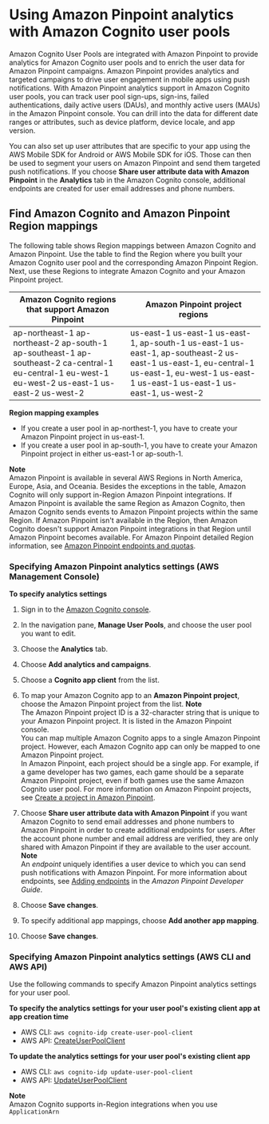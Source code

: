 # Using Amazon Pinpoint analytics with Amazon Cognito user pools<a name="cognito-user-pools-pinpoint-integration"></a>

Amazon Cognito User Pools are integrated with Amazon Pinpoint to provide analytics for Amazon Cognito user pools and to enrich the user data for Amazon Pinpoint campaigns\. Amazon Pinpoint provides analytics and targeted campaigns to drive user engagement in mobile apps using push notifications\. With Amazon Pinpoint analytics support in Amazon Cognito user pools, you can track user pool sign\-ups, sign\-ins, failed authentications, daily active users \(DAUs\), and monthly active users \(MAUs\) in the Amazon Pinpoint console\. You can drill into the data for different date ranges or attributes, such as device platform, device locale, and app version\.

You can also set up user attributes that are specific to your app using the AWS Mobile SDK for Android or AWS Mobile SDK for iOS\. Those can then be used to segment your users on Amazon Pinpoint and send them targeted push notifications\. If you choose **Share user attribute data with Amazon Pinpoint** in the **Analytics** tab in the Amazon Cognito console, additional endpoints are created for user email addresses and phone numbers\.

## Find Amazon Cognito and Amazon Pinpoint Region mappings<a name="cognito-user-pools-find-region-mappings"></a>

The following table shows Region mappings between Amazon Cognito and Amazon Pinpoint\. Use the table to find the Region where you built your Amazon Cognito user pool and the corresponding Amazon Pinpoint Region\. Next, use these Regions to integrate Amazon Cognito and your Amazon Pinpoint project\.


| Amazon Cognito regions that support Amazon Pinpoint | Amazon Pinpoint project regions | 
| --- | --- | 
|  ap\-northeast\-1 ap\-northeast\-2 ap\-south\-1 ap\-southeast\-1 ap\-southeast\-2 ca\-central\-1 eu\-central\-1 eu\-west\-1 eu\-west\-2 us\-east\-1 us\-east\-2 us\-west\-2  |  us\-east\-1 us\-east\-1 us\-east\-1, ap\-south\-1 us\-east\-1 us\-east\-1, ap\-southeast\-2 us\-east\-1 us\-east\-1, eu\-central\-1 us\-east\-1, eu\-west\-1 us\-east\-1 us\-east\-1 us\-east\-1 us\-east\-1, us\-west\-2  | 

**Region mapping examples**
+ If you create a user pool in ap\-northest\-1, you have to create your Amazon Pinpoint project in us\-east\-1\.
+ If you create a user pool in ap\-south\-1, you have to create your Amazon Pinpoint project in either us\-east\-1 or ap\-south\-1\.

**Note**  
Amazon Pinpoint is available in several AWS Regions in North America, Europe, Asia, and Oceania\. Besides the exceptions in the table, Amazon Cognito will only support in\-Region Amazon Pinpoint integrations\. If Amazon Pinpoint is available the same Region as Amazon Cognito, then Amazon Cognito sends events to Amazon Pinpoint projects within the same Region\. If Amazon Pinpoint isn't available in the Region, then Amazon Cognito doesn't support Amazon Pinpoint integrations in that Region until Amazon Pinpoint becomes available\. For Amazon Pinpoint detailed Region information, see [Amazon Pinpoint endpoints and quotas](https://docs.aws.amazon.com/general/latest/gr/pinpoint.html)\.

### Specifying Amazon Pinpoint analytics settings \(AWS Management Console\)<a name="cognito-user-pools-pinpoint-integration-console"></a>

**To specify analytics settings**

1. Sign in to the [Amazon Cognito console](https://console.aws.amazon.com/cognito/home)\.

1. In the navigation pane, **Manage User Pools**, and choose the user pool you want to edit\.

1. Choose the **Analytics** tab\.

1. Choose **Add analytics and campaigns**\.

1. Choose a **Cognito app client** from the list\.

1. To map your Amazon Cognito app to an **Amazon Pinpoint project**, choose the Amazon Pinpoint project from the list\.
**Note**  
The Amazon Pinpoint project ID is a 32\-character string that is unique to your Amazon Pinpoint project\. It is listed in the Amazon Pinpoint console\.  
You can map multiple Amazon Cognito apps to a single Amazon Pinpoint project\. However, each Amazon Cognito app can only be mapped to one Amazon Pinpoint project\.  
In Amazon Pinpoint, each project should be a single app\. For example, if a game developer has two games, each game should be a separate Amazon Pinpoint project, even if both games use the same Amazon Cognito user pool\. For more information on Amazon Pinpoint projects, see [Create a project in Amazon Pinpoint](https://docs.aws.amazon.com/pinpoint/latest/developerguide/mobile-push-create-project.html)\. 

1. Choose **Share user attribute data with Amazon Pinpoint** if you want Amazon Cognito to send email addresses and phone numbers to Amazon Pinpoint in order to create additional endpoints for users\. After the account phone number and email address are verified, they are only shared with Amazon Pinpoint if they are available to the user account\.
**Note**  
An *endpoint* uniquely identifies a user device to which you can send push notifications with Amazon Pinpoint\. For more information about endpoints, see [Adding endpoints](https://docs.aws.amazon.com/pinpoint/latest/developerguide/endpoints.html) in the *Amazon Pinpoint Developer Guide*\.

1. Choose **Save changes**\.

1. To specify additional app mappings, choose **Add another app mapping**\.

1. Choose **Save changes**\.

### Specifying Amazon Pinpoint analytics settings \(AWS CLI and AWS API\)<a name="cognito-user-pools-pinpoint-integration-cli-api"></a>

Use the following commands to specify Amazon Pinpoint analytics settings for your user pool\.

**To specify the analytics settings for your user pool's existing client app at app creation time**
+ AWS CLI: `aws cognito-idp create-user-pool-client`
+ AWS API: [CreateUserPoolClient](https://docs.aws.amazon.com/cognito-user-identity-pools/latest/APIReference/API_CreateUserPoolClient.html)

**To update the analytics settings for your user pool's existing client app**
+ AWS CLI: `aws cognito-idp update-user-pool-client`
+ AWS API: [UpdateUserPoolClient](https://docs.aws.amazon.com/cognito-user-identity-pools/latest/APIReference/API_UpdateUserPoolClient.html)

**Note**  
Amazon Cognito supports in\-Region integrations when you use `ApplicationArn`